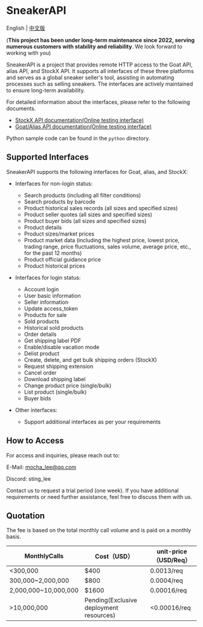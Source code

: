 # SneakerAPI

English | [中文版](./README.md)

(**This project has been under long-term maintenance since 2022, serving numerous customers with stability and reliability**. We look forward to working with you)

SneakerAPI is a project that provides remote HTTP access to the Goat API, alias API, and StockX API. It supports all interfaces of these three platforms and serves as a global sneaker seller's tool, assisting in automating processes such as selling sneakers. The interfaces are actively maintained to ensure long-term availability.

For detailed information about the interfaces, please refer to the following documents.
- [StockX API documentation(Online testing interface)](https://api.spiderx.cc/api/stockx/docs)
- [Goat/Alias API documentation(Online testing interface)](https://api.spiderx.cc/api/alias/docs)

Python sample code can be found in the `python` directory.

## Supported Interfaces

SneakerAPI supports the following interfaces for Goat, alias, and StockX:

- Interfaces for non-login status:
  - Search products (including all filter conditions)
  - Search products by barcode
  - Product historical sales records (all sizes and specified sizes)
  - Product seller quotes (all sizes and specified sizes)
  - Product buyer bids (all sizes and specified sizes)
  - Product details
  - Product sizes/market prices
  - Product market data (including the highest price, lowest price, trading range, price fluctuations, sales volume, average price, etc., for the past 12 months)
  - Product official guidance price
  - Product historical prices

- Interfaces for login status:
  - Account login
  - User basic information
  - Seller information
  - Update access_token
  - Products for sale
  - Sold products
  - Historical sold products
  - Order details
  - Get shipping label PDF
  - Enable/disable vacation mode
  - Delist product
  - Create, delete, and get bulk shipping orders (StockX)
  - Request shipping extension
  - Cancel order
  - Download shipping label
  - Change product price (single/bulk)
  - List product (single/bulk)
  - Buyer bids

- Other interfaces:
  - Support additional interfaces as per your requirements

## How to Access

For access and inquiries, please reach out to:

E-Mail: mocha_lee@qq.com

Discord: sting_lee

Contact us to request a trial period (one week). If you have additional requirements or need further assistance, feel free to discuss them with us.

## Quotation

The fee is based on the total monthly call volume and is paid on a monthly basis.

| MonthlyCalls         | Cost（USD）                             | unit-price（USD/Req） |
| -------------------- | --------------------------------------- | --------------------- |
| <300,000             | $400                                    | 0.0013/req            |
| 300,000~2,000,000    | $800                                    | 0.0004/req            |
| 2,000,000~10,000,000 | $1600                                   | 0.00016/req           |
| >10,000,000          | Pending(Exclusive deployment resources) | <0.00016/req          |
